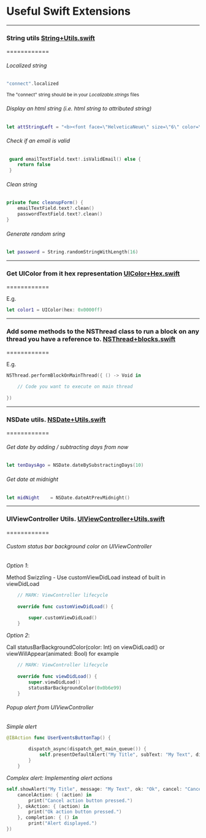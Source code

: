 # Useful Swift Extensions 

------

### String utils <a target="_blank" href="https://gist.github.com/pablogm/4ad14e100416d6a804aa">String+Utils.swift</a>
============

###### Localized string

```swift
"connect".localized
```

<sub>The "connect" string should be in your *Localizable.strings* files</sub>

###### Display an html string (i.e. html string to attributed string)

```swift
let attStringLeft = "<b><font face=\"HelveticaNeue\" size=\"6\" color=\"white\">\(speed)</font></b></br><font face=\"HelveticaNeue\" size=\"2\" color=\"white\">SPEED</font>".html2AttStr
```

###### Check if an email is valid

```swift
 guard emailTextField.text!.isValidEmail() else {
    return false
 }
```

###### Clean string

```swift
private func cleanupForm() {
    emailTextField.text?.clean()
    passwordTextField.text?.clean()
}
```

###### Generate random sring

```swift
let password = String.randomStringWithLength(16)
```

------

### Get UIColor from it hex representation  <a target="_blank" href="https://gist.github.com/pablogm/206fe8e4ae04b8fdb062">UIColor+Hex.swift</a>
============

E.g.

```swift
let color1 = UIColor(hex: 0x0000ff)
```

------


### Add some methods to the NSThread class to run a block on any thread you have a reference to. <a target="_blank" href="https://gist.github.com/pablogm/d20120a97912fea44bed">NSThread+blocks.swift</a>
============

E.g.

```swift
NSThread.performBlockOnMainThread({ () -> Void in

    // Code you want to execute on main thread            
            
})
```

------

### NSDate utils. <a target="_blank" href="https://gist.github.com/pablogm/b18618fa1e33b441fa98">NSDate+Utils.swift</a>
============

###### Get date by adding / subtracting days from now

```swift
let tenDaysAgo = NSDate.dateBySubstractingDays(10)
```

###### Get date at midnight

```swift
let midNight    = NSDate.dateAtPrevMidnight()
```

------

### UIViewController Utils. <a target="_blank" href="https://gist.github.com/pablogm/8906e68d950747888343">UIViewController+Utils.swift</a>
============

###### Custom status bar background color on UIViewController

*Option 1*:

Method Swizzling - Use customViewDidLoad instead of built in viewDidLoad
```swift
    // MARK: ViewController lifecycle
    
    override func customViewDidLoad() {
        
        super.customViewDidLoad()
    }
```

*Option 2*:

Call statusBarBackgroundColor(color: Int) on viewDidLoad() or viewWillAppear(animated: Bool) for example

```swift
    // MARK: ViewController lifecycle
    
    override func viewDidLoad() {
        super.viewDidLoad()
        statusBarBackgroundColor(0x0b6e99)
    }
```

###### Popup alert from UIViewController

*Simple alert*

```swift
@IBAction func UserEventsButtonTap() {
        
        dispatch_async(dispatch_get_main_queue()) {
            self.presentDefaultAlert("My Title", subText: "My Text", dismissText: "Ok")
        }
    }
```

*Complex alert: Implementing alert actions*

```swift
self.showAlert("My Title", message: "My Text", ok: "Ok", cancel: "Cancel",
    cancelAction: { (action) in
        print("Cancel action button pressed.")
    }, okAction: { (action) in
        print("Ok action button pressed.")
    }, completion: { () in
        print("Alert displayed.")
})
```

